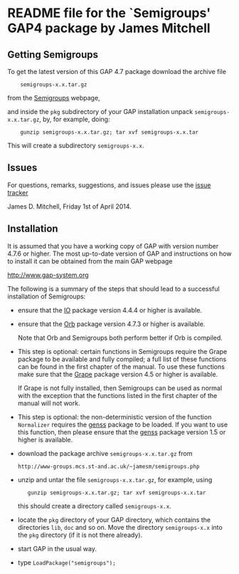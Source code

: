 # README file for the `Semigroups' GAP4 package by James Mitchell
  
## Getting Semigroups

To get the latest version of this GAP 4.7 package download the archive file 

```
    semigroups-x.x.tar.gz
```

from the
[Semigroups](http://www-groups.mcs.st-and.ac.uk/~jamesm/semigroups.php)
webpage,

and inside the `pkg` subdirectory of your GAP installation unpack
`semigroups-x.x.tar.gz`, by, for example, doing:

```
    gunzip semigroups-x.x.tar.gz; tar xvf semigroups-x.x.tar
```

This will create a subdirectory `semigroups-x.x`.

## Issues

For questions, remarks, suggestions, and issues please use the [issue
tracker](http://bitbucket.org/james-d-mitchell/semigroups/issues)

James D. Mitchell, Friday 1st of April 2014.
## Installation

It is assumed that you have a working copy of GAP with version number 4.7.6 or
higher.  The  most  up-to-date  version  of  GAP  and instructions on how to
install it can be obtained from the main GAP webpage
  
  http://www.gap-system.org
  
The  following  is  a  summary of the steps that should lead to a successful
installation of Semigroups:

* ensure that the [IO](http://gap-system.github.io/io/) package version 4.4.4
  or higher is available. 
 
* ensure that the [Orb](http://gap-system.github.io/orb/) package version 4.7.3
  or higher is available.
  
  Note that Orb and Semigroups both perform better if Orb is compiled.

* This step is optional: certain functions in Semigroups require the Grape
  package to be available and fully compiled; a full list of these functions
  can be found in the first chapter of the manual.  To use these functions make
  sure that the [Grape](http://www.maths.qmul.ac.uk/~leonard/grape/) package
  version 4.5 or higher is available.
        
  If Grape is not fully installed, then Semigroups can be used as normal
  with  the  exception that the functions listed in the first chapter of the
  manual will not work. 

* This step is optional: the non-deterministic version of the function
  `Normalizer` requires the [genss](http://gap-system.github.io/genss/)
  package to be loaded. If you want to use this function, then please ensure
  that the [genss](http://gap-system.github.io/genss/) package version 1.5 or
  higher is available. 

* download the package archive `semigroups-x.x.tar.gz` from

      http://www-groups.mcs.st-and.ac.uk/~jamesm/semigroups.php

* unzip and untar the file `semigroups-x.x.tar.gz`, for example, using
  ``` 
     gunzip semigroups-x.x.tar.gz; tar xvf semigroups-x.x.tar
  ```
  this should create a directory called `semigroups-x.x`.

* locate  the  `pkg`  directory  of your GAP directory, which contains the
  directories `lib`, `doc` and so on. Move the directory `semigroups-x.x`
  into the `pkg` directory (if it is not there already).

* start GAP in the usual way.

* type `LoadPackage("semigroups");`

